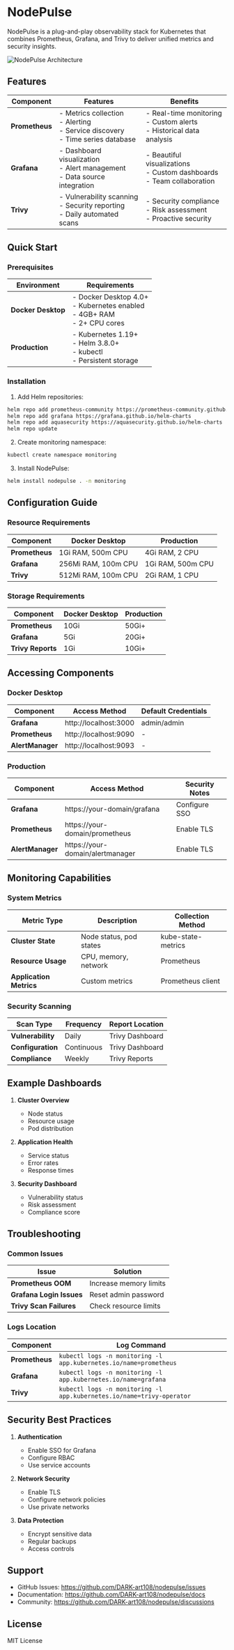 # NodePulse

NodePulse is a plug-and-play observability stack for Kubernetes that combines Prometheus, Grafana, and Trivy to deliver unified metrics and security insights.

![NodePulse Architecture](https://raw.githubusercontent.com/DARK-art108/nodepulse/main/docs/architecture.png)

## Features

| Component | Features | Benefits |
|-----------|----------|----------|
| **Prometheus** | - Metrics collection<br>- Alerting<br>- Service discovery<br>- Time series database | - Real-time monitoring<br>- Custom alerts<br>- Historical data analysis |
| **Grafana** | - Dashboard visualization<br>- Alert management<br>- Data source integration | - Beautiful visualizations<br>- Custom dashboards<br>- Team collaboration |
| **Trivy** | - Vulnerability scanning<br>- Security reporting<br>- Daily automated scans | - Security compliance<br>- Risk assessment<br>- Proactive security |

## Quick Start

### Prerequisites

| Environment | Requirements |
|------------|-------------|
| **Docker Desktop** | - Docker Desktop 4.0+<br>- Kubernetes enabled<br>- 4GB+ RAM<br>- 2+ CPU cores |
| **Production** | - Kubernetes 1.19+<br>- Helm 3.8.0+<br>- kubectl<br>- Persistent storage |

### Installation

1. Add Helm repositories:
```bash
helm repo add prometheus-community https://prometheus-community.github.io/helm-charts
helm repo add grafana https://grafana.github.io/helm-charts
helm repo add aquasecurity https://aquasecurity.github.io/helm-charts
helm repo update
```

2. Create monitoring namespace:
```bash
kubectl create namespace monitoring
```

3. Install NodePulse:
```bash
helm install nodepulse . -n monitoring
```

## Configuration Guide

### Resource Requirements

| Component | Docker Desktop | Production |
|-----------|---------------|------------|
| **Prometheus** | 1Gi RAM, 500m CPU | 4Gi RAM, 2 CPU |
| **Grafana** | 256Mi RAM, 100m CPU | 1Gi RAM, 500m CPU |
| **Trivy** | 512Mi RAM, 100m CPU | 2Gi RAM, 1 CPU |

### Storage Requirements

| Component | Docker Desktop | Production |
|-----------|---------------|------------|
| **Prometheus** | 10Gi | 50Gi+ |
| **Grafana** | 5Gi | 20Gi+ |
| **Trivy Reports** | 1Gi | 10Gi+ |

## Accessing Components

### Docker Desktop

| Component | Access Method | Default Credentials |
|-----------|--------------|---------------------|
| **Grafana** | http://localhost:3000 | admin/admin |
| **Prometheus** | http://localhost:9090 | - |
| **AlertManager** | http://localhost:9093 | - |

### Production

| Component | Access Method | Security Notes |
|-----------|--------------|----------------|
| **Grafana** | https://your-domain/grafana | Configure SSO |
| **Prometheus** | https://your-domain/prometheus | Enable TLS |
| **AlertManager** | https://your-domain/alertmanager | Enable TLS |

## Monitoring Capabilities

### System Metrics

| Metric Type | Description | Collection Method |
|------------|-------------|-------------------|
| **Cluster State** | Node status, pod states | kube-state-metrics |
| **Resource Usage** | CPU, memory, network | Prometheus |
| **Application Metrics** | Custom metrics | Prometheus client |

### Security Scanning

| Scan Type | Frequency | Report Location |
|-----------|-----------|-----------------|
| **Vulnerability** | Daily | Trivy Dashboard |
| **Configuration** | Continuous | Trivy Dashboard |
| **Compliance** | Weekly | Trivy Reports |

## Example Dashboards

1. **Cluster Overview**
   - Node status
   - Resource usage
   - Pod distribution

2. **Application Health**
   - Service status
   - Error rates
   - Response times

3. **Security Dashboard**
   - Vulnerability status
   - Risk assessment
   - Compliance score

## Troubleshooting

### Common Issues

| Issue | Solution |
|-------|----------|
| **Prometheus OOM** | Increase memory limits |
| **Grafana Login Issues** | Reset admin password |
| **Trivy Scan Failures** | Check resource limits |

### Logs Location

| Component | Log Command |
|-----------|-------------|
| **Prometheus** | `kubectl logs -n monitoring -l app.kubernetes.io/name=prometheus` |
| **Grafana** | `kubectl logs -n monitoring -l app.kubernetes.io/name=grafana` |
| **Trivy** | `kubectl logs -n monitoring -l app.kubernetes.io/name=trivy-operator` |

## Security Best Practices

1. **Authentication**
   - Enable SSO for Grafana
   - Configure RBAC
   - Use service accounts

2. **Network Security**
   - Enable TLS
   - Configure network policies
   - Use private networks

3. **Data Protection**
   - Encrypt sensitive data
   - Regular backups
   - Access controls

## Support

- GitHub Issues: https://github.com/DARK-art108/nodepulse/issues
- Documentation: https://github.com/DARK-art108/nodepulse/docs
- Community: https://github.com/DARK-art108/nodepulse/discussions

## License

MIT License 